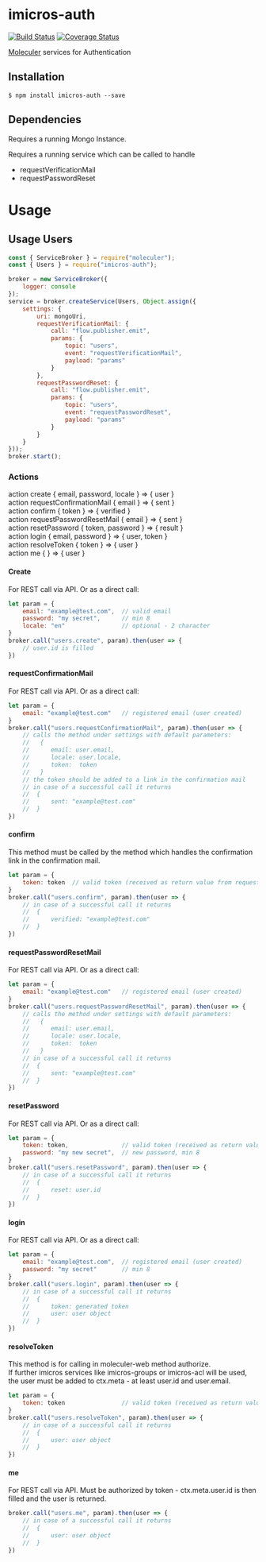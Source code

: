 # imicros-auth
[![Build Status](https://travis-ci.org/al66/imicros-auth.svg?branch=master)](https://travis-ci.org/al66/imicros-auth)
[![Coverage Status](https://coveralls.io/repos/github/al66/imicros-auth/badge.svg?branch=master)](https://coveralls.io/github/al66/imicros-auth?branch=master)

[Moleculer](https://github.com/moleculerjs/moleculer) services for Authentication

## Installation
```
$ npm install imicros-auth --save
```
## Dependencies
Requires a running Mongo Instance.

Requires a running service which can be called to handle
 - requestVerificationMail
 - requestPasswordReset

# Usage
## Usage Users
```js
const { ServiceBroker } = require("moleculer");
const { Users } = require("imicros-auth");

broker = new ServiceBroker({
    logger: console
});
service = broker.createService(Users, Object.assign({ 
    settings: { 
        uri: mongoUri,
        requestVerificationMail: {
            call: "flow.publisher.emit",
            params: {
                topic: "users",
                event: "requestVerificationMail",
                payload: "params"
            }
        },
        requestPasswordReset: {
            call: "flow.publisher.emit",
            params: {
                topic: "users",
                event: "requestPasswordReset",
                payload: "params"
            }
        }
    } 
}));
broker.start();

```
### Actions
action create { email, password, locale } => { user }  
action requestConfirmationMail { email } => { sent }  
action confirm { token } => { verified }  
action requestPasswordResetMail { email } => { sent }  
action resetPassword { token, password } => { result }  
action login { email, password } => { user, token }  
action resolveToken { token } => { user }  
action me { } => { user }
#### Create
For REST call via API. Or as a direct call:
```js
let param = {
    email: "example@test.com",  // valid email
    password: "my secret",      // min 8
    locale: "en"                // optional - 2 character
}
broker.call("users.create", param).then(user => {
    // user.id is filled
})
```
#### requestConfirmationMail
For REST call via API. 
Or as a direct call:
```js
let param = {
    email: "example@test.com"   // registered email (user created)
}
broker.call("users.requestConfirmationMail", param).then(user => {
    // calls the method under settings with default parameters:
    //   {
    //      email: user.email,
    //      locale: user.locale,
    //      token:  token
    //   }
    // the token should be added to a link in the confirmation mail
    // in case of a successful call it returns
    //  {
    //      sent: "example@test.com"
    //  }
})
```
#### confirm
This method must be called by the method which handles the confirmation link in the confirmation mail.
```js
let param = {
    token: token  // valid token (received as return value from requestConfirmationMail)
}
broker.call("users.confirm", param).then(user => {
    // in case of a successful call it returns
    //  {
    //      verified: "example@test.com"
    //  }
})
```
#### requestPasswordResetMail
For REST call via API. 
Or as a direct call:
```js
let param = {
    email: "example@test.com"   // registered email (user created)
}
broker.call("users.requestPasswordResetMail", param).then(user => {
    // calls the method under settings with default parameters:
    //   {
    //      email: user.email,
    //      locale: user.locale,
    //      token:  token
    //   }
    // in case of a successful call it returns
    //  {
    //      sent: "example@test.com"
    //  }
})
```
#### resetPassword
For REST call via API. 
Or as a direct call:
```js
let param = {
    token: token,               // valid token (received as return value from requestPasswordResetMail)
    password: "my new secret",  // new password, min 8
}
broker.call("users.resetPassword", param).then(user => {
    // in case of a successful call it returns
    //  {
    //      reset: user.id
    //  }
})
```
#### login
For REST call via API. 
Or as a direct call:
```js
let param = {
    email: "example@test.com",  // registered email (user created)
    password: "my secret"       // min 8
}
broker.call("users.login", param).then(user => {
    // in case of a successful call it returns
    //  {
    //      token: generated token
    //      user: user object
    //  }
})
```
#### resolveToken
This method is for calling in moleculer-web method authorize.  
If further imicros services like imicros-groups or imicros-acl will be used, the user must be added to ctx.meta - at least user.id and user.email.  
```js
let param = {
    token: token                // valid token (received as return value from login)
}
broker.call("users.resolveToken", param).then(user => {
    // in case of a successful call it returns
    //  {
    //      user: user object
    //  }
})
```
#### me
For REST call via API. Must be authorized by token - ctx.meta.user.id is then filled and the user is returned.
```js
broker.call("users.me", param).then(user => {
    // in case of a successful call it returns
    //  {
    //      user: user object
    //  }
})
```


